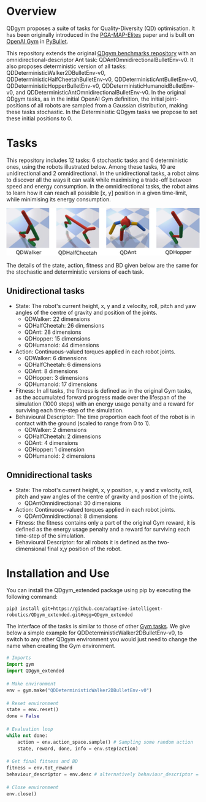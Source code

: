# Overview

QDgym proposes a suite of tasks for Quality-Diversity (QD) optimisation. It has been originally introduced in the [PGA-MAP-Elites](https://github.com/ollenilsson19/PGA-MAP-Elites) paper and is built on [OpenAI Gym](https://github.com/openai/gym) in [PyBullet](https://github.com/bulletphysics/bullet3.git).

This repository extends the original [QDgym benchmarks repository](https://github.com/ollenilsson19/QDgym.git) with an omnidirectional-descriptor Ant task: QDAntOmnidirectionalBulletEnv-v0.
It also proposes deterministic version of all tasks: QDDeterministicWalker2DBulletEnv-v0, QDDeterministicHalfCheetahBulletEnv-v0, QDDeterministicAntBulletEnv-v0, QDDeterministicHopperBulletEnv-v0, QDDeterministicHumanoidBulletEnv-v0, and QDDeterministicAntOmnidirectionalBulletEnv-v0.
In the original QDgym tasks, as in the initial OpenAI Gym definition, the initial joint-positions of all robots are sampled from a Gaussian distribution, making these tasks stochastic.
In the Deterministic QDgym tasks we propose to set these initial positions to 0.


# Tasks

This repository includes 12 tasks: 6 stochastic tasks and 6 deterministic ones, using the robots illustrated below.
Among these tasks, 10 are unidirectional and 2 omnidirectional.
In the unidirectional tasks, a robot aims to discover all the ways it can walk while maximising a trade-off between speed and energy consumption. 
In the omnidirectional tasks, the robot aims to learn how it can reach all possible [x, y] position in a given time-limit, while minimising its energy consumption.

<p align="center">
<img style="float: center;" src="fig/QDgym_extended.png" width="865">
</p>

The details of the state, action, fitness and BD given below are the same for the stochastic and deterministic versions of each task. 

## Unidirectional tasks

+ State: The robot's current height, x, y and z velocity, roll, pitch and yaw angles of the centre of gravity and position of the joints.
    + QDWalker: 22 dimensions
    + QDHalfCheetah: 26 dimensions
    + QDAnt: 28 dimensions
    + QDHopper: 15 dimensions
    + QDHumanoid: 44 dimensions
+ Action: Continuous-valued torques applied in each robot joints.
    + QDWalker: 6 dimensions
    + QDHalfCheetah: 6 dimensions
    + QDAnt: 8 dimensions
    + QDHopper: 3 dimensions
    + QDHumanoid: 17 dimensions
+ Fitness: In all tasks, the fitness is defined as in the original Gym tasks, as the accumulated forward progress made over the lifespan of the simulation (1000 steps) with an energy usage penalty and a reward for surviving each time-step of the simulation.
+ Behavioural Descriptor: The time proportion each foot of the robot is in contact with the ground (scaled to range from 0 to 1).
    + QDWalker: 2 dimensions
    + QDHalfCheetah: 2 dimensions
    + QDAnt: 4 dimensions
    + QDHopper: 1 dimension
    + QDHumanoid: 2 dimensions

## Omnidirectional tasks

+ State: The robot's current height, x, y position, x, y and z velocity, roll, pitch and yaw angles of the centre of gravity and position of the joints.
    + QDAntOmnidirectional: 30 dimensions
+ Action: Continuous-valued torques applied in each robot joints.
    + QDAntOmnidirectional: 8 dimensions
+ Fitness: the fitness contains only a part of the original Gym reward, it is defined as the energy usage penalty and a reward for surviving each time-step of the simulation.
+ Behavioural Descriptor: for all robots it is defined as the two-dimensional final x,y position of the robot.


# Installation and Use

You can install the QDgym_extended package using pip by executing the following command:

```
pip3 install git+https://github.com/adaptive-intelligent-robotics/QDgym_extended.git#egg=QDgym_extended
```

The interface of the tasks is similar to those of other [Gym tasks](http://arxiv.org/abs/1606.01540). We give below a simple example for QDDeterministicWalker2DBulletEnv-v0, to switch to any other QDgym environment you would just need to change the name when creating the Gym environment.

``` python
# Imports
import gym
import QDgym_extended

# Make environment
env = gym.make("QDDeterministicWalker2DBulletEnv-v0")

# Reset environment
state = env.reset()
done = False

# Evaluation loop
while not done: 
    action = env.action_space.sample() # Sampling some random action
    state, reward, done, info = env.step(action) 

# Get final fitness and BD
fitness = env.tot_reward
behaviour_descriptor = env.desc # alternatively behaviour_descriptor = info["bc"] for compatability with the code released for MAP-Elites-ES

# Close environment
env.close()
```
